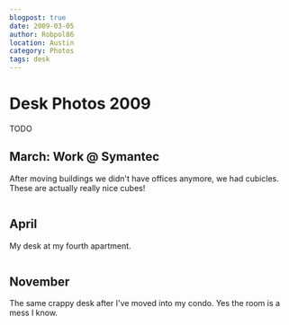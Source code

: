 ```yaml
---
blogpost: true
date: 2009-03-05
author: Robpol86
location: Austin
category: Photos
tags: desk
---
```


# Desk Photos 2009

TODO

## March: Work @ Symantec

After moving buildings we didn't have offices anymore, we had cubicles. These are actually really nice cubes!

```{imgur-image} 1Xyh5
```

## April

My desk at my fourth apartment.

```{imgur-image} xk13t
```

## November

The same crappy desk after I've moved into my condo. Yes the room is a mess I know.

```{imgur-image} fdUoV
```
